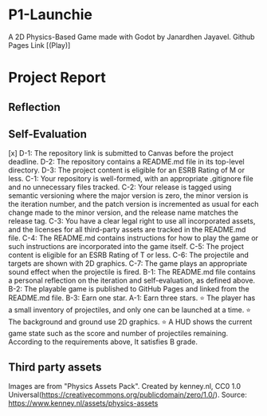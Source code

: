# P1-Launchie
 
 A 2D Physics-Based Game made with Godot by Janardhen Jayavel.
 Github Pages Link [(Play)]

# Project Report

## Reflection
 ## Self-Evaluation

[x] D-1: The repository link is submitted to Canvas before the project deadline.
 D-2: The repository contains a README.md file in its top-level directory.
 D-3: The project content is eligible for an ESRB Rating of M or less.
 C-1: Your repository is well-formed, with an appropriate .gitignore file and no unnecessary files tracked.
 C-2: Your release is tagged using semantic versioning where the major version is zero, the minor version is the iteration number, and the patch version is incremented as usual for each change made to the minor version, and the release name matches the release tag.
 C-3: You have a clear legal right to use all incorporated assets, and the licenses for all third-party assets are tracked in the README.md file.
 C-4: The README.md contains instructions for how to play the game or such instructions are incorporated into the game itself.
 C-5: The project content is eligible for an ESRB Rating of T or less.
 C-6: The projectile and targets are shown with 2D graphics.
 C-7: The game plays an appropriate sound effect when the projectile is fired.
 B-1: The README.md file contains a personal reflection on the iteration and self-evaluation, as defined above.
 B-2: The playable game is published to GitHub Pages and linked from the README.md file.
 B-3: Earn one star.
 A-1: Earn three stars.
 ⭐ The player has a small inventory of projectiles, and only one can be launched at a time.
 ⭐ The background and ground use 2D graphics.
 ⭐ A HUD shows the current game state such as the score and number of projectiles remaining.
According to the requirements above, It satisfies B grade. 

 ## Third party assets
 
 Images are from "Physics Assets Pack". Created by kenney.nl, CC0 1.0 Universal(https://creativecommons.org/publicdomain/zero/1.0/). Source: https://www.kenney.nl/assets/physics-assets

